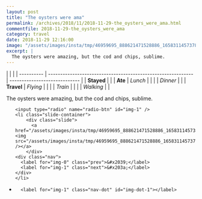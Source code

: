 ```yaml
---
layout: post
title: "The oysters were ama"
permalink: /archives/2018/11/2018-11-29-the_oysters_were_ama.html
commentfile: 2018-11-29-the_oysters_were_ama
category: travel
date: 2018-11-29 12:16:00
image: "/assets/images/insta/tmp/46959695_888621471528886_1658311457378402304_n_17982918088084201.jpg"
excerpt: |
  The oysters were amazing, but the cod and chips, sublime.
---
```


|            |                                                              |
| ---------- | ------------------------------------------------------------ | ----------------------------- |
| **Stayed** |  |
| **Ate**    | _Lunch_                                                      |          |
|            | _Dinner_                                                     |          |
| **Travel** | _Flying_                                                     |          |
|            | _Train_                                                      |          |
|            | _Walking_                                                    |          |


The oysters were amazing, but the cod and chips, sublime.


<ul class="slides">

    <input type="radio" name="radio-btn" id="img-1" />
    <li class="slide-container">
        <div class="slide">
          <a href="/assets/images/insta/tmp/46959695_888621471528886_1658311457378402304_n_17982918088084201.jpg"><img src="/assets/images/insta/tmp/46959695_888621471528886_1658311457378402304_n_17982918088084201.jpg" /></a>
        </div>
    <div class="nav">
      <label for="img-0" class="prev">&#x2039;</label>
      <label for="img-1" class="next">&#x203a;</label>
    </div>
    </li>
			
<li class="nav-dots">

      <label for="img-1" class="nav-dot" id="img-dot-1"></label>

</li>
</ul>        
             

		